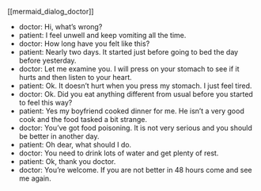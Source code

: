 [[mermaid_dialog_doctor]]

- doctor: Hi, what’s wrong?  
- patient: I feel unwell and keep vomiting all the time.  
- doctor: How long have you felt like this?  
- patient: Nearly two days. It started just before going to bed the day before yesterday.  
- doctor: Let me examine you. I will press on your stomach to see if it hurts and then listen to your heart.  
- patient: Ok. It doesn’t hurt when you press my stomach. I just feel tired.  
- doctor: Ok. Did you eat anything different from usual before you started to feel this way?  
- patient: Yes my boyfriend cooked dinner for me. He isn’t a very good cook and the food tasked a bit strange.  
- doctor: You’ve got food poisoning. It is not very serious and you should be better in another day.  
- patient: Oh dear, what should I do.  
- doctor: You need to drink lots of water and get plenty of rest.  
- patient: Ok, thank you doctor.  
- doctor: You’re welcome. If you are not better in 48 hours come and see me again.